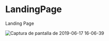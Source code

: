 # LandingPage

Landing Page

![Captura de pantalla de 2019-06-17 16-06-39](https://user-images.githubusercontent.com/31213239/59636750-edb85000-9119-11e9-9b2d-8cf68e119b8e.png)
